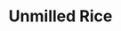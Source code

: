 ---
templateKey: blog-post
featuredpost: false
featuredimage: /assets/Unmilled_Rice.png
title: Unmilled Rice
description: Vegetable
testfield: 542
---